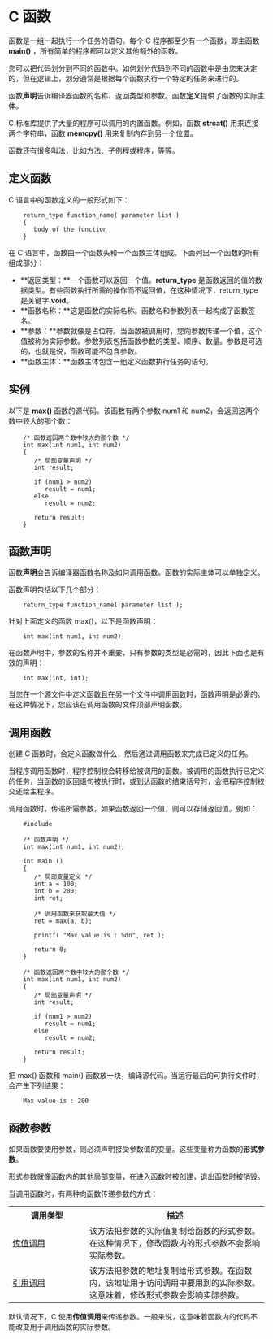 # C 函数

函数是一组一起执行一个任务的语句。每个 C 程序都至少有一个函数，即主函数 **main()** ，所有简单的程序都可以定义其他额外的函数。

您可以把代码划分到不同的函数中。如何划分代码到不同的函数中是由您来决定的，但在逻辑上，划分通常是根据每个函数执行一个特定的任务来进行的。

函数**声明**告诉编译器函数的名称、返回类型和参数。函数**定义**提供了函数的实际主体。

C 标准库提供了大量的程序可以调用的内置函数。例如，函数 **strcat()** 用来连接两个字符串，函数 **memcpy()** 用来复制内存到另一个位置。

函数还有很多叫法，比如方法、子例程或程序，等等。

## 定义函数
C 语言中的函数定义的一般形式如下：

```
    return_type function_name( parameter list )
    {
       body of the function
    }
```

在 C 语言中，函数由一个函数头和一个函数主体组成。下面列出一个函数的所有组成部分：

* **返回类型：**一个函数可以返回一个值。**return_type** 是函数返回的值的数据类型。有些函数执行所需的操作而不返回值，在这种情况下，return_type 是关键字 **void**。
* **函数名称：**这是函数的实际名称。函数名和参数列表一起构成了函数签名。
* **参数：**参数就像是占位符。当函数被调用时，您向参数传递一个值，这个值被称为实际参数。参数列表包括函数参数的类型、顺序、数量。参数是可选的，也就是说，函数可能不包含参数。
* **函数主体：**函数主体包含一组定义函数执行任务的语句。

## 实例
以下是 **max()** 函数的源代码。该函数有两个参数 num1 和 num2，会返回这两个数中较大的那个数：

```
    /* 函数返回两个数中较大的那个数 */
    int max(int num1, int num2)
    {
       /* 局部变量声明 */
       int result;

       if (num1 > num2)
          result = num1;
       else
          result = num2;

       return result;
    }
```
## 函数声明
函数**声明**会告诉编译器函数名称及如何调用函数。函数的实际主体可以单独定义。

函数声明包括以下几个部分：

```
    return_type function_name( parameter list );
```

针对上面定义的函数 max()，以下是函数声明：

```
    int max(int num1, int num2);
```

在函数声明中，参数的名称并不重要，只有参数的类型是必需的，因此下面也是有效的声明：

```
    int max(int, int);
```

当您在一个源文件中定义函数且在另一个文件中调用函数时，函数声明是必需的。在这种情况下，您应该在调用函数的文件顶部声明函数。

## 调用函数
创建 C 函数时，会定义函数做什么，然后通过调用函数来完成已定义的任务。

当程序调用函数时，程序控制权会转移给被调用的函数。被调用的函数执行已定义的任务，当函数的返回语句被执行时，或到达函数的结束括号时，会把程序控制权交还给主程序。

调用函数时，传递所需参数，如果函数返回一个值，则可以存储返回值。例如：

```
    #include 

    /* 函数声明 */
    int max(int num1, int num2);

    int main ()
    {
       /* 局部变量定义 */
       int a = 100;
       int b = 200;
       int ret;

       /* 调用函数来获取最大值 */
       ret = max(a, b);

       printf( "Max value is : %dn", ret );

       return 0;
    }

    /* 函数返回两个数中较大的那个数 */
    int max(int num1, int num2)
    {
       /* 局部变量声明 */
       int result;

       if (num1 > num2)
          result = num1;
       else
          result = num2;

       return result;
    }
```

把 max() 函数和 main() 函数放一块，编译源代码。当运行最后的可执行文件时，会产生下列结果：

```
    Max value is : 200
```
## 函数参数

如果函数要使用参数，则必须声明接受参数值的变量。这些变量称为函数的**形式参数**。

形式参数就像函数内的其他局部变量，在进入函数时被创建，退出函数时被销毁。

当调用函数时，有两种向函数传递参数的方式：

</p> <table > <tr><th style="width:30%">调用类型</th><th>描述</th></tr> <tr><td> <a href="c-functions-1.md" title="C 中传值方式调用函数">传值调用</a></td><td>该方法把参数的实际值复制给函数的形式参数。在这种情况下，修改函数内的形式参数不会影响实际参数。</td> </tr> <tr><td> <a href="c-functions-2.md" title="C 中引用方式调用函数">引用调用</a></td><td>该方法把参数的地址复制给形式参数。在函数内，该地址用于访问调用中要用到的实际参数。这意味着，修改形式参数会影响实际参数。</td> </tr> </table> <p>

默认情况下，C 使用**传值调用**来传递参数。一般来说，这意味着函数内的代码不能改变用于调用函数的实际参数。
